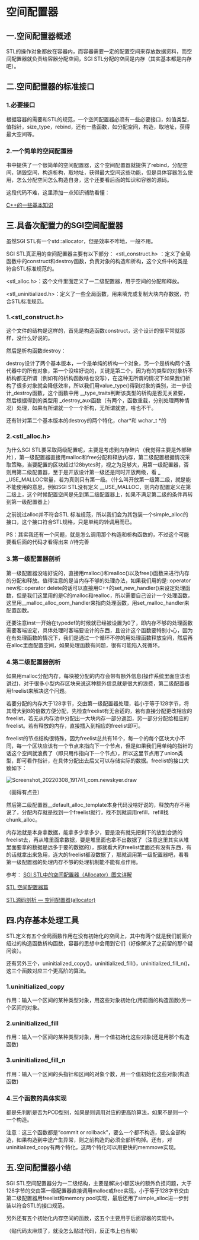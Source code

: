 # 空间配置器

## 一.空间配置器概述

STL的操作对象都放在容器内，而容器需要一定的配置空间来存放数据资料，而空间配置器就负责给容器分配空间，SGI STL分配的空间是内存（其实基本都是内存吧）。

## 二.空间配置器的标准接口

### 1.必要接口

根据容器的需要和STL的规范，一个空间配置器必须有一些必要接口，如值类型，值指针，size_type，rebind，还有一些函数，如分配空间，构造，取地址，获得最大空间等。

### 2.一个简单的空间配置器

书中提供了一个很简单的空间配置器，这个空间配置器就提供了rebind，分配空间，销毁空间，构造析构，取地址，获得最大空间这些功能，但是具体容器怎么使用，怎么分配空间怎么构造自身，这个还要看后面的知识和容器的源码。

这段代码不难，这里添加一点知识辅助看懂：

[C++的一些基本知识](https://github.com/wasamtc/C-Basics)

## 三.具备次配置力的SGI空间配置器

虽然SGI STL有一个std::allocator，但是效率不咋地，一般不用。

SGI STL真正用的空间配置器主要有以下部分：
<stl_construct.h> ：定义了全局函数中的construct和destroy函数，负责对象的构造和析构，这个文件中的类是符合STL标准规范的。

<stl_alloc.h>：这个文件里面定义了一二级配置器，用于空间的分配和释放。

<stl_uninitialized.h>：定义了一些全局函数，用来填充或复制大块内存数据，符合STL标准规范。

### 1.<stl_construct.h>

这个文件的结构是这样的，首先是构造函数construct，这个设计的很平常就那样，没什么好说的。

然后是析构函数destroy：

destroy设计了两个基本版本，一个是单纯的析构一个对象，另一个是析构两个迭代器中的所有对象，第一个没啥好说的，关键是第二个，因为有的类型的对象析不析构都无所谓（例如有的析构函数啥也没写），在这种无所谓的情况下如果我们析构了很多对象就会降低效率，所以我们用value_type()得到对象的类别，进一步设计_destroy函数，这个函数中用 __type_traits判断该类型的析构是否无关紧要，然后根据得到的类型用 _destroy_aux函数（有两个，函数重载，分别处理两种情况）处理，如果有所谓就一个一个析构，无所谓就空，啥也不干。

还有针对第二个基本版本的destroy的两个特化，char*和 wchar_t *的

### 2.<stl_alloc.h>

为什么SGI STL要采取两级配置呢，主要是考虑到内存碎片（我觉得主要是外部碎片），第一级配置器直接用malloc和free分配和释放内存，第二级配置根据情况采取策略，当要配置的区块超过128bytes时，视之为足够大，用第一级配置器，否则用第二级配置器，至于是开放设计第一级还是同时开放两级，看 _ _USE_MALLOC常量，若为真则只有第一级。（什么叫开放第一级第二级，就是能不能使用的意思，例如SGI STL没有定义 __USE_MALLOC，则内存配置定义在第二级上，这个时候配置空间是先到第二级配置器上，如果不满足第二级的条件再转到第一级配置器上）

之前说过alloc并不符合STL 标准规范，所以我们会为其包装一个simple_alloc的接口，这个接口符合STL规格，只是单纯的转调用而已。

PS：其实我还有一个问题，就是怎么调用那个构造和析构函数的，不过这个可能要看后面的代码才看得出来 //待完善

### 3.第一级配置器剖析

第一级配置器没啥好说的，直接用malloc()和realloc()以及free()函数来进行内存的分配和释放。值得注意的是当内存不够的处理办法，如果我们用的是::operator new和::operator delete的话可以直接用C++的set_new_handler()来设定处理函数，但是我们这里用的是C的malloc和realloc，所以需要自己设计一个处理函数，这里用__malloc_alloc_oom_handler来指向处理函数，用set_malloc_handler来配置函数。

还要注意inst一开始在typedef的时候就已经被设置为0了，即内存不够的处理函数需要客端设定，具体处理时客端要设计的东西，且设计这个函数要特别小心，因为在有处理函数的情况下，我们是通过一个循环不停的用处理函数释放空间，然后再在alloc里面配置空间，如果处理函数有问题，很有可能陷入死循环。

### 4.第二级配置器剖析

如果用malloc分配内存，每块被分配的内存会带有额外信息(操作系统里面应该也讲过)，对于很多小型内存区块来说这种额外信息就是很大的浪费，第二级配置器用freelist来解决这个问题。

若要分配的内存大于128字节，交由第一级配置器处理，若小于等于128字节，将其增大到8的倍数方便分配，先检查freelist有无合适的，若有直接分配更改相应的freelist，若无从内存池中分配出一大块内存一部分返回，另一部分分配给相应的freelist。若有释放的内存，直接插入到相应的freelist即可。

freelist的节点结构很特殊，因为freelist总共有16个，每一个的每个区块大小不同，每一个区块应该有一个节点来指向下一个节点，但是如果我们用单纯的指针的话这个空间就浪费了（即只用作指向下一个节点），所以这里节点用了union类型，即可看作指针，在具体分配出去后又可以存储实际的数据。freelist的接口大致如下：

![Screenshot_20220308_191741_com.newskyer.draw](https://img-blog.csdnimg.cn/0108424cca3c4bb398f739806195b59f.png?x-oss-process=image/watermark,type_d3F5LXplbmhlaQ,shadow_50,text_Q1NETiBAd2FzYW10Yw==,size_20,color_FFFFFF,t_70,g_se,x_16#pic_center)

（画得有点丑）

然后第二级配置器__default_alloc_template本身代码没啥好说的，释放内存不用说了，分配内存就是找到一个freelist就行，找不到就调用refill，refill找chunk_alloc。

内存池就是本身拿数据，能拿多少拿多少，要是没有就先把剩下的放到合适的freelist去，再从堆里面拿数据，要是堆里面也拿不出数据了（注意这里其实从堆里面要拿的数据是远多于要的数据的），那就看大的freelist里面还有没有东西，有的话就拿出来急用，连大的freelist都没数据了，那就调用第一级配置器吧，看看第一级配置器的处理内存不够的处理机制能不能有点作用。

参考：
[SGI STL中的空间配置器（Allocator）图文详解](https://blog.csdn.net/weixin_44277699/article/details/105799463?spm=1001.2101.3001.6650.2&utm_medium=distribute.pc_relevant.none-task-blog-2~default~BlogCommendFromBaidu~Rate-2.queryctrv4&depth_1-utm_source=distribute.pc_relevant.none-task-blog-2~default~BlogCommendFromBaidu~Rate-2.queryctrv4&utm_relevant_index=5)

[STL 空间配置器篇](https://wonanut.blog.csdn.net/article/details/82915529?spm=1001.2101.3001.6650.16&utm_medium=distribute.pc_relevant.none-task-blog-2~default~OPENSEARCH~Rate-16.queryctrv4&depth_1-utm_source=distribute.pc_relevant.none-task-blog-2~default~OPENSEARCH~Rate-16.queryctrv4&utm_relevant_index=22)

[STL源码剖析 — 空间配置器(allocator)](https://www.cnblogs.com/mangoyuan/p/6481556.html)

## 四.内存基本处理工具

STL定义有五个全局函数作用在没有初始化的空间上，其中有两个就是我们前面介绍过的构造函数析构函数，容器的思想中会用到它们（好像解决了之前留的那个疑问诶）。

还有另外三个，uninitialized_copy()，uninitialized_fill()，uninitialized_fill_n()，这三个函数对应三个更高阶的算法。

### 1.uninitialized_copy

作用：输入一个区间的某种类型对象，用这些对象初始化(用前面的构造函数)另一个区间的对象。

### 2.uninitialized_fill

作用：输入一个区间的某种类型对象，用一个值初始化这些对象(还是用那个构造函数)

### 3.uninitialized_fill_n

作用：输入一个区间的头指针和区间的对象个数，用一个值初始化这些对象(构造函数)

### 4.三个函数的具体实现

都是先判断是否为POD型别，如果是则调用对应的更高阶算法，如果不是则一个一个构造。

注意：这三个函数都是“commit or rollback”，要么一个都不构造，要么全部构造，如果构造到中途产生异常，则之前构造的必须全部析构掉。还有，对uninitialized_copy有两个特化，这两个特化可以用更快的memmove实现。

## 五.空间配置器小结

SGI STL空间配置器分为一二级结构，主要是解决小额区块的额外负担问题，大于128字节的交由第一级配置器直接调用malloc或free实现，小于等于128字节交由第二级配置器用freelist和memory pool实现，最后还用了simple_alloc进一步封装以符合STL的接口规范。

另外还有五个初始化内存空间的函数，这五个主要用于后面容器的实现中。

（贴代码太麻烦了，就没怎么贴过代码，反正书上也有嘛）
